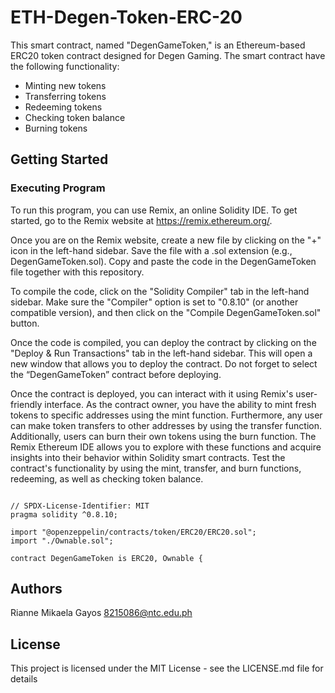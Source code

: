 # ETH-Degen-Token-ERC-20

This smart contract, named "DegenGameToken," is an Ethereum-based ERC20 token contract designed for Degen Gaming. 
The smart contract  have the following functionality:
  - Minting new tokens
  - Transferring tokens
  - Redeeming tokens
  - Checking token balance
  - Burning tokens
## Getting Started
### Executing Program
To run this program, you can use Remix, an online Solidity IDE. To get started, go to the Remix website at https://remix.ethereum.org/.

Once you are on the Remix website, create a new file by clicking on the "+" icon in the left-hand sidebar. Save the file with a .sol extension (e.g., DegenGameToken.sol). Copy and paste the code in the DegenGameToken file together with this repository.

To compile the code, click on the "Solidity Compiler" tab in the left-hand sidebar. Make sure the "Compiler" option is set to "0.8.10" (or another compatible version), and then click on the "Compile DegenGameToken.sol" button.

Once the code is compiled, you can deploy the contract by clicking on the "Deploy & Run Transactions" tab in the left-hand sidebar. This will open a new window that allows you to deploy the contract. Do not forget to select the “DegenGameToken” contract before deploying.

Once the contract is deployed, you can interact with it using Remix's user-friendly interface. As the contract owner, you have the ability to mint fresh tokens to specific addresses using the mint function. Furthermore, any user can make token transfers to other addresses by using the transfer function. Additionally, users can burn their own tokens using the burn function. The Remix Ethereum IDE allows you to explore with these functions and acquire insights into their behavior within Solidity smart contracts. Test the contract's functionality by using the mint, transfer, and burn functions, redeeming, as well as checking token balance.

```

// SPDX-License-Identifier: MIT
pragma solidity ^0.8.10;

import "@openzeppelin/contracts/token/ERC20/ERC20.sol";
import "./Ownable.sol"; 

contract DegenGameToken is ERC20, Ownable {

```

## Authors

Rianne Mikaela Gayos 8215086@ntc.edu.ph


## License

This project is licensed under the MIT License - see the LICENSE.md file for details
